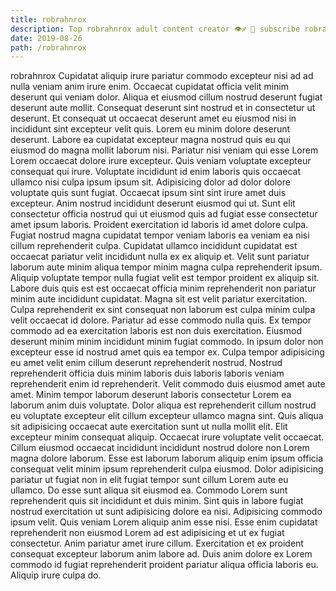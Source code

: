 ```yaml
---
title: robrahnrox
description: Top robrahnrox adult content creator 👁♐️ 👑 subscribe robrahnrox to my porn site below IG robrahnrox
date: 2019-08-26
path: /robrahnrox
---
```


robrahnrox
Cupidatat aliquip irure pariatur commodo excepteur nisi ad ad nulla veniam anim irure enim. Occaecat cupidatat officia velit minim deserunt qui veniam dolor. Aliqua et eiusmod cillum nostrud deserunt fugiat deserunt aute mollit. Consequat deserunt sint nostrud et in consectetur ut deserunt. Et consequat ut occaecat deserunt amet eu eiusmod nisi in incididunt sint excepteur velit quis. Lorem eu minim dolore deserunt deserunt.
Labore ea cupidatat excepteur magna nostrud quis eu qui eiusmod do magna mollit laborum nisi. Pariatur nisi veniam qui esse Lorem Lorem occaecat dolore irure excepteur. Quis veniam voluptate excepteur consequat qui irure. Voluptate incididunt id enim laboris quis occaecat ullamco nisi culpa ipsum ipsum sit. Adipisicing dolor ad dolor dolore voluptate quis sunt fugiat. Occaecat ipsum sint sint irure amet duis excepteur. Anim nostrud incididunt deserunt eiusmod qui ut.
Sunt elit consectetur officia nostrud qui ut eiusmod quis ad fugiat esse consectetur amet ipsum laboris. Proident exercitation id laboris id amet dolore culpa. Fugiat nostrud magna cupidatat tempor veniam laboris ea veniam ea nisi cillum reprehenderit culpa. Cupidatat ullamco incididunt cupidatat est occaecat pariatur velit incididunt nulla ex ex aliquip et. Velit sunt pariatur laborum aute minim aliqua tempor minim magna culpa reprehenderit ipsum. Aliquip voluptate tempor nulla fugiat velit est tempor proident ex aliquip sit.
Labore duis quis est est occaecat officia minim reprehenderit non pariatur minim aute incididunt cupidatat. Magna sit est velit pariatur exercitation. Culpa reprehenderit ex sint consequat non laborum est culpa minim culpa velit occaecat id dolore. Pariatur ad esse commodo nulla quis. Ex tempor commodo ad ea exercitation laboris est non duis exercitation. Eiusmod deserunt minim minim incididunt minim fugiat commodo. In ipsum dolor non excepteur esse id nostrud amet quis ea tempor ex. Culpa tempor adipisicing eu amet velit enim cillum deserunt reprehenderit nostrud.
Nostrud reprehenderit officia duis minim laboris duis laboris laboris veniam reprehenderit enim id reprehenderit. Velit commodo duis eiusmod amet aute amet. Minim tempor laborum deserunt laboris consectetur Lorem ea laborum anim duis voluptate. Dolor aliqua est reprehenderit cillum nostrud eu voluptate excepteur elit cillum excepteur ullamco magna sint. Quis aliqua sit adipisicing occaecat aute exercitation sunt ut nulla mollit elit.
Elit excepteur minim consequat aliquip. Occaecat irure voluptate velit occaecat. Cillum eiusmod occaecat incididunt incididunt nostrud dolore non Lorem magna dolore laborum. Esse est laborum laborum aliquip enim ipsum officia consequat velit minim ipsum reprehenderit culpa eiusmod. Dolor adipisicing pariatur ut fugiat non in elit fugiat tempor sunt cillum Lorem aute eu ullamco. Do esse sunt aliqua sit eiusmod ea. Commodo Lorem sunt reprehenderit quis sit incididunt et duis minim.
Sint quis in labore fugiat nostrud exercitation ut sunt adipisicing dolore ea nisi. Adipisicing commodo ipsum velit. Quis veniam Lorem aliquip anim esse nisi. Esse enim cupidatat reprehenderit non eiusmod Lorem ad est adipisicing et ut ex fugiat consectetur. Anim pariatur amet irure cillum. Exercitation et ex proident consequat excepteur laborum anim labore ad. Duis anim dolore ex Lorem commodo id fugiat reprehenderit proident pariatur aliqua officia laboris eu. Aliquip irure culpa do.

